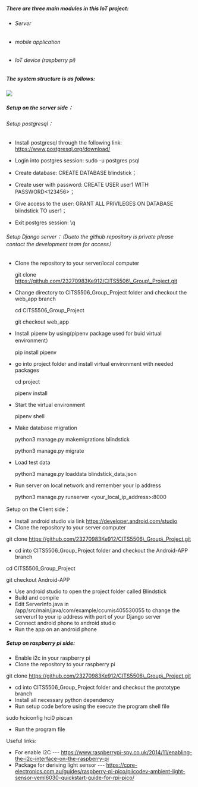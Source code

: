 ##### There are three main modules in this IoT project: 

- ###### Server
- ###### mobile application 
- ###### IoT device (raspberry pi)

##### The system structure is as follows:

![](project_structure.png)

##### Setup on the server side：

###### Setup postgresql：

- Install postgresql through the following link: <https://www.postgresql.org/download/>

- Login into postgres session: sudo -u postgres psql
- Create database: CREATE DATABASE blindstick；
- Create user with password: CREATE USER user1 WITH PASSWORD<123456>；
- Give access to the user: GRANT ALL PRIVILEGES ON DATABASE blindstick TO user1；
- Exit postgres session: \q

###### Setup Django server：（Dueto the github repository is private please contact the development team for access）

- Clone the repository to your server/local computer

  git clone https://github.com/23270983Ke912/CITS5506\_Group\_Project.git

- Change directory to CITS5506\_Group\_Project folder and checkout the web\_app branch

  cd CITS5506\_Group\_Project

  git checkout web\_app

- Install pipenv by using(pipenv package used for buid virtual environment）

  pip install pipenv

- go into project folder and install virtual environment with needed packages

  cd project

  pipenv install

- Start the virtual environment 

  pipenv shell

- Make database migration

  python3 manage.py makemigrations blindstick

  python3 manage.py migrate

- Load test data

  python3 manage.py loaddata blindstick\_data.json

- Run server on local network and remember your Ip address

  python3 manage.py runserver <your\_local\_ip\_address>:8000

Setup on the Client side：

- Install android studio via link <https://developer.android.com/studio>
- Clone the repository to your server computer

git clone https://github.com/23270983Ke912/CITS5506\_Group\_Project.git

- cd into CITS5506\_Group\_Project folder and checkout the Android-APP branch

cd CITS5506\_Group\_Project

git checkout Android-APP

- Use android studio to open the project folder called Blindstick
- Build and compile
- Edit ServerInfo.java in /app/src/main/java/com/example/ccumis405530055 to change the serverurl to your ip address with port of your Django server
- Connect android phone to android studio 
- Run the app on an android phone

##### Setup on raspberry pi side:

- Enable i2c in your raspberry pi 
- Clone the repository to your raspberry pi

git clone https://github.com/23270983Ke912/CITS5506\_Group\_Project.git

- cd into CITS5506\_Group\_Project folder and checkout the prototype branch
- Install all necessary python dependency 
- Run setup code before using the execute the program shell file

sudo hciconfig hci0 piscan

- Run the program file


Useful links: 

- For enable I2C --- <https://www.raspberrypi-spy.co.uk/2014/11/enabling-the-i2c-interface-on-the-raspberry-pi>
- Package for deriving light sensor --- <https://core-electronics.com.au/guides/raspberry-pi-pico/piicodev-ambient-light-sensor-veml6030-quickstart-guide-for-rpi-pico/>



